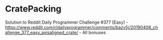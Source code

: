 # CratePacking

Solution to Reddit Daily Programmer Challenge #377 [Easy] - https://www.reddit.com/r/dailyprogrammer/comments/bazy5j/20190408_challenge_377_easy_axisaligned_crate/ - All bonuses
